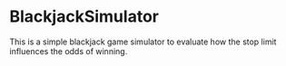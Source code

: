 # BlackjackSimulator
This is a simple blackjack game simulator to evaluate how the stop limit influences the odds of winning.
